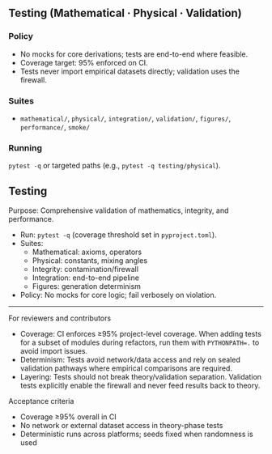 ## Testing (Mathematical · Physical · Validation)

### Policy
- No mocks for core derivations; tests are end-to-end where feasible.
- Coverage target: 95% enforced on CI.
- Tests never import empirical datasets directly; validation uses the firewall.

### Suites
- `mathematical/`, `physical/`, `integration/`, `validation/`, `figures/`, `performance/`, `smoke/`

### Running
`pytest -q` or targeted paths (e.g., `pytest -q testing/physical`).

## Testing

Purpose: Comprehensive validation of mathematics, integrity, and performance.

- Run: `pytest -q` (coverage threshold set in `pyproject.toml`).
- Suites:
  - Mathematical: axioms, operators
  - Physical: constants, mixing angles
  - Integrity: contamination/firewall
  - Integration: end-to-end pipeline
  - Figures: generation determinism
- Policy: No mocks for core logic; fail verbosely on violation.

---

For reviewers and contributors

- Coverage: CI enforces ≥95% project-level coverage. When adding tests for a subset of modules during refactors, run them with `PYTHONPATH=.` to avoid import issues.
- Determinism: Tests avoid network/data access and rely on sealed validation pathways where empirical comparisons are required.
- Layering: Tests should not break theory/validation separation. Validation tests explicitly enable the firewall and never feed results back to theory.

Acceptance criteria

- Coverage ≥95% overall in CI
- No network or external dataset access in theory-phase tests
- Deterministic runs across platforms; seeds fixed when randomness is used